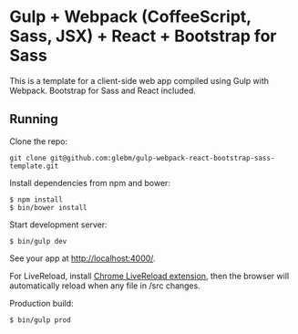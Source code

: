 # Gulp + Webpack (CoffeeScript, Sass, JSX) + React + Bootstrap for Sass

This is a template for a client-side web app compiled using Gulp with Webpack. Bootstrap for Sass and React included.

## Running

Clone the repo:

`git clone git@github.com:glebm/gulp-webpack-react-bootstrap-sass-template.git`

Install dependencies from npm and bower:

```console
$ npm install
$ bin/bower install
```

Start development server:

```console
$ bin/gulp dev
```

See your app at [http://localhost:4000/](http://localhost:4000/).

For LiveReload, install [Chrome LiveReload extension](https://chrome.google.com/webstore/detail/livereload/jnihajbhpnppcggbcgedagnkighmdlei?hl=en),
then the browser will automatically reload when any file in /src changes.

Production build:

```console
$ bin/gulp prod
```

